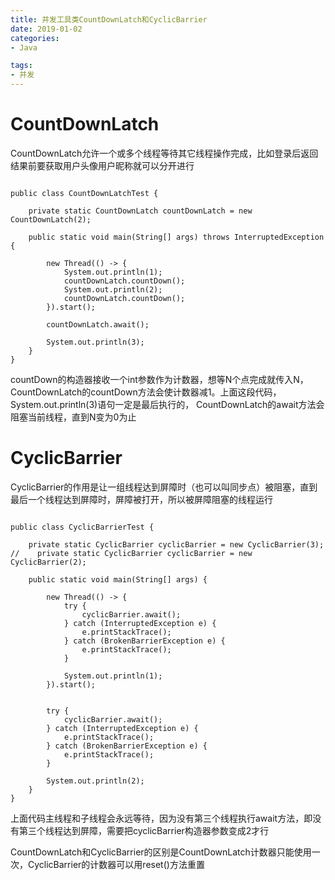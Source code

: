 ```yaml
---
title: 并发工具类CountDownLatch和CyclicBarrier
date: 2019-01-02
categories: 
- Java

tags:
- 并发
---
```



# CountDownLatch

CountDownLatch允许一个或多个线程等待其它线程操作完成，比如登录后返回结果前要获取用户头像用户昵称就可以分开进行

<!--more-->


```

public class CountDownLatchTest {

    private static CountDownLatch countDownLatch = new CountDownLatch(2);

    public static void main(String[] args) throws InterruptedException {

        new Thread(() -> {
            System.out.println(1);
            countDownLatch.countDown();
            System.out.println(2);
            countDownLatch.countDown();
        }).start();

        countDownLatch.await();

        System.out.println(3);
    }
}

```

countDown的构造器接收一个int参数作为计数器，想等N个点完成就传入N，CountDownLatch的countDown方法会使计数器减1。上面这段代码， System.out.println(3)语句一定是最后执行的， CountDownLatch的await方法会阻塞当前线程，直到N变为0为止


# CyclicBarrier

CyclicBarrier的作用是让一组线程达到屏障时（也可以叫同步点）被阻塞，直到最后一个线程达到屏障时，屏障被打开，所以被屏障阻塞的线程运行


```

public class CyclicBarrierTest {

    private static CyclicBarrier cyclicBarrier = new CyclicBarrier(3);
//    private static CyclicBarrier cyclicBarrier = new CyclicBarrier(2);

    public static void main(String[] args) {

        new Thread(() -> {
            try {
                cyclicBarrier.await();
            } catch (InterruptedException e) {
                e.printStackTrace();
            } catch (BrokenBarrierException e) {
                e.printStackTrace();
            }

            System.out.println(1);
        }).start();


        try {
            cyclicBarrier.await();
        } catch (InterruptedException e) {
            e.printStackTrace();
        } catch (BrokenBarrierException e) {
            e.printStackTrace();
        }

        System.out.println(2);
    }
}

```

上面代码主线程和子线程会永远等待，因为没有第三个线程执行await方法，即没有第三个线程达到屏障，需要把cyclicBarrier构造器参数变成2才行


CountDownLatch和CyclicBarrier的区别是CountDownLatch计数器只能使用一次，CyclicBarrier的计数器可以用reset()方法重置
